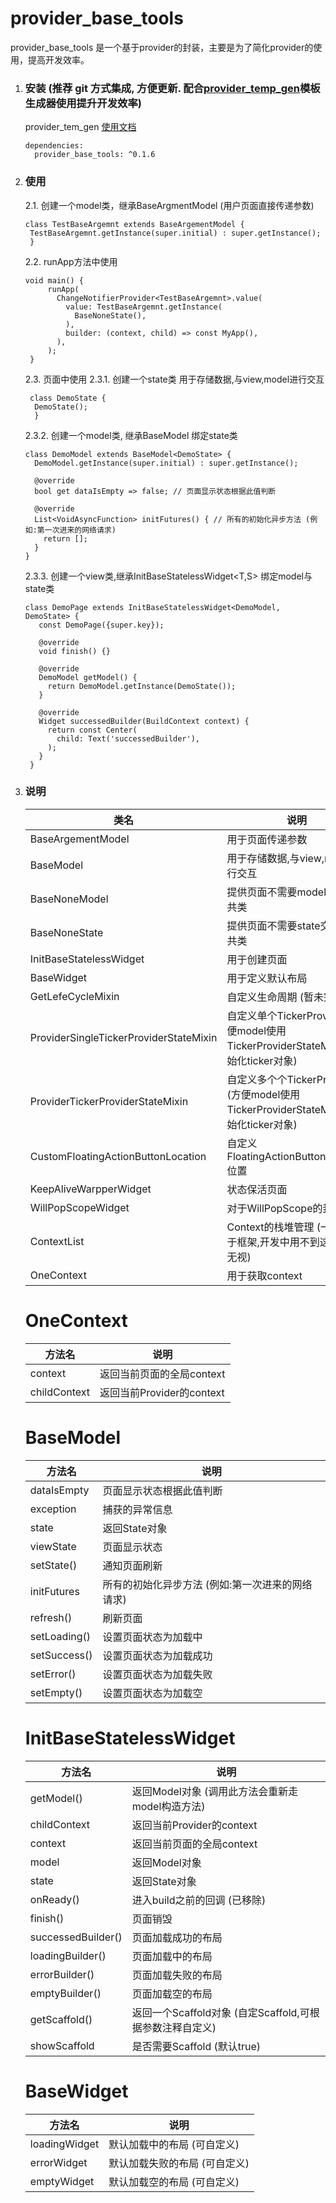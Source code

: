 <!--
 * @Author: cheng
 * @Version: 1.0
 * @Date: 2023-05-26 15:03:04
 * @LastEditors: cheng
 * @LastEditTime: 2023-10-26 09:47:46
 * @FilePath: \provider_base_tools\README.md
 * @ObjectDescription:  项目说明
-->
# provider_base_tools

provider_base_tools 是一个基于provider的封装，主要是为了简化provider的使用，提高开发效率。

1. ### 安装 (推荐 git 方式集成, 方便更新.  配合[provider_temp_gen](https://pub-web.flutter-io.cn/packages/provider_temp_gen)模板生成器使用提升开发效率)
   provider_tem_gen [使用文档](https://pub-web.flutter-io.cn/packages/provider_temp_gen)
   ```
   dependencies:
     provider_base_tools: ^0.1.6

   ```
2. ### 使用

   2.1. 创建一个model类，继承BaseArgmentModel (用户页面直接传递参数)
   ```
   class TestBaseArgemnt extends BaseArgementModel {
    TestBaseArgemnt.getInstance(super.initial) : super.getInstance();
    }
   ```

   2.2. runApp方法中使用
   ```
   void main() {
        runApp(
          ChangeNotifierProvider<TestBaseArgemnt>.value(
            value: TestBaseArgemnt.getInstance(
              BaseNoneState(),
            ),
            builder: (context, child) => const MyApp(),
          ),
        );
    }
   ```

   2.3. 页面中使用
   2.3.1. 创建一个state类 用于存储数据,与view,model进行交互
   ```
    class DemoState {
     DemoState();
     }
   ```
   
   2.3.2. 创建一个model类, 继承BaseModel<T> 绑定state类
   ```
   class DemoModel extends BaseModel<DemoState> {
     DemoModel.getInstance(super.initial) : super.getInstance();

     @override
     bool get dataIsEmpty => false; // 页面显示状态根据此值判断
     
     @override
     List<VoidAsyncFunction> initFutures() { // 所有的初始化异步方法 (例如:第一次进来的网络请求)
       return [];
     }
   }
   ```

   2.3.3. 创建一个view类,继承InitBaseStatelessWidget<T,S> 绑定model与state类
   ```
   class DemoPage extends InitBaseStatelessWidget<DemoModel, DemoState> {
      const DemoPage({super.key});

      @override
      void finish() {}

      @override
      DemoModel getModel() {
        return DemoModel.getInstance(DemoState());
      }

      @override
      Widget successedBuilder(BuildContext context) {
        return const Center(
          child: Text('successedBuilder'),
        );
      }
    }
   ```

3. ### 说明
   
   | 类名 | 说明 |
   | - | - |
   | BaseArgementModel | 用于页面传递参数 |
   | BaseModel | 用于存储数据,与view,model进行交互 |
   | BaseNoneModel | 提供页面不需要model交互的公共类 |
   | BaseNoneState | 提供页面不需要state交互的公共类 |
   | InitBaseStatelessWidget | 用于创建页面 |
   | BaseWidget | 用于定义默认布局 |
   | GetLefeCycleMixin | 自定义生命周期 (暂未完善) |
   | ProviderSingleTickerProviderStateMixin | 自定义单个TickerProvider (方便model使用TickerProviderStateMixin,初始化ticker对象) |
   | ProviderTickerProviderStateMixin | 自定义多个个TickerProvider (方便model使用TickerProviderStateMixin,初始化ticker对象) |
   | CustomFloatingActionButtonLocation | 自定义FloatingActionButtonLocation位置 |
   | KeepAliveWarpperWidget | 状态保活页面 |
   | WillPopScopeWidget | 对于WillPopScope的封装 |
   | ContextList | Context的栈堆管理 (一般适用于框架,开发中用不到这个类,可无视) |
   | OneContext | 用于获取context |

   # OneContext 
   | 方法名 | 说明 |
   | - | - |
   | context | 返回当前页面的全局context |
   | childContext | 返回当前Provider的context |

   # BaseModel
   | 方法名 | 说明 |
   | - | - |
   | dataIsEmpty | 页面显示状态根据此值判断 |
   | exception | 捕获的异常信息 |
   | state | 返回State对象 |
   | viewState | 页面显示状态 |
   | setState() | 通知页面刷新 |
   | initFutures | 所有的初始化异步方法 (例如:第一次进来的网络请求) |
   | refresh() | 刷新页面 |
   | setLoading() | 设置页面状态为加载中 |
   | setSuccess() | 设置页面状态为加载成功 |
   | setError() | 设置页面状态为加载失败 |
   | setEmpty() | 设置页面状态为加载空 |

   # InitBaseStatelessWidget
   | 方法名 | 说明 |
   | - | - |
   | getModel() | 返回Model对象 (调用此方法会重新走model构造方法) |
   | childContext | 返回当前Provider的context |
   | context | 返回当前页面的全局context |
   | model | 返回Model对象 |
   | state | 返回State对象 |
   | onReady() | 进入build之前的回调 (已移除) |
   | finish() | 页面销毁 |
   | successedBuilder() | 页面加载成功的布局 |
   | loadingBuilder() | 页面加载中的布局 |
   | errorBuilder() | 页面加载失败的布局 |
   | emptyBuilder() | 页面加载空的布局 |
   | getScaffold() | 返回一个Scaffold对象 (自定Scaffold,可根据参数注释自定义) |
   | showScaffold | 是否需要Scaffold (默认true) |
    
   # BaseWidget
   | 方法名 | 说明 |
   | - | - |
   | loadingWidget | 默认加载中的布局 (可自定义) |
   | errorWidget | 默认加载失败的布局 (可自定义) |
   | emptyWidget | 默认加载空的布局 (可自定义) |

